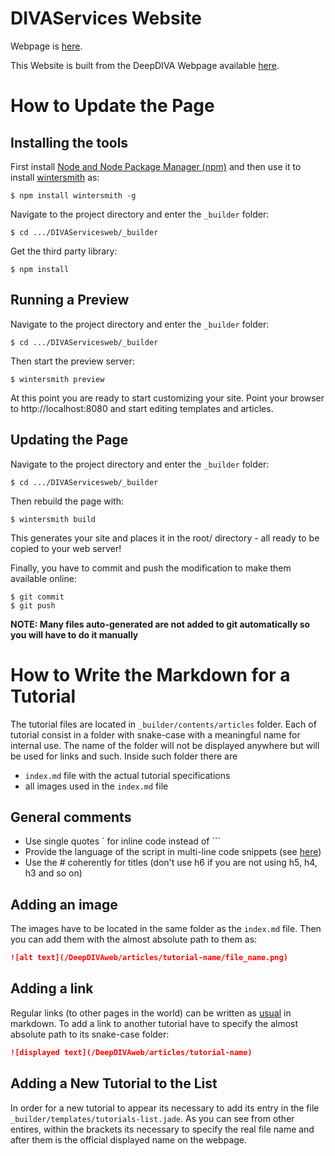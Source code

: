 # DIVAServices Website
Webpage is [here](https://lunactic.github.io/DIVAServicesweb/).

This Website is built from the DeepDIVA Webpage available [here](https://github.com/DIVA-DIA/DeepDIVAweb/).


# How to Update the Page

## Installing the tools

First install [Node and Node Package Manager (npm)](https://nodejs.org/en/download/) and
then use it to install [wintersmith]([http://wintersmith.io/) as:

```
$ npm install wintersmith -g
```

Navigate to the project directory and enter the `_builder` folder:

```
$ cd .../DIVAServicesweb/_builder
```

Get the third party library:

```
$ npm install
```

## Running a Preview

Navigate to the project directory and enter the `_builder` folder:

```
$ cd .../DIVAServicesweb/_builder
```

Then start the preview server:

```
$ wintersmith preview
```

At this point you are ready to start customizing your site.
Point your browser to http://localhost:8080 and start editing templates and articles.

## Updating the Page  

Navigate to the project directory and enter the `_builder` folder:

```
$ cd .../DIVAServicesweb/_builder
```

Then rebuild the page with:

```
$ wintersmith build
```

This generates your site and places it in the root/ directory - all ready to be
copied to your web server!

Finally, you have to commit and push the modification to make them available online:

```
$ git commit
$ git push
```

**NOTE: Many files auto-generated are not added to git automatically so you will
have to do it manually**

# How to Write the Markdown for a Tutorial

The tutorial files are located in  `_builder/contents/articles` folder.
Each of tutorial consist in a folder with snake-case with a meaningful name for
internal use. The name of the folder will not be displayed anywhere but will be
used for links and such. Inside such folder there are
- `index.md` file with the actual tutorial specifications
- all images used in the `index.md` file

## General comments

- Use single quotes \` for inline code  instead of \`\`\`
- Provide the language of the script in multi-line code snippets (see [here](https://help.github.com/articles/creating-and-highlighting-code-blocks/#syntax-highlighting))
- Use the # coherently for titles (don't use h6 if you are not using h5, h4, h3 and so on)

## Adding an image

The images have to be located in the same folder as the `index.md` file.
Then you can add them with the almost absolute path to them as:

``` markdown
![alt text](/DeepDIVAweb/articles/tutorial-name/file_name.png)
```

## Adding a link

Regular links (to other pages in the world) can be written as [usual](ühttps://github.com/adam-p/markdown-here/wiki/Markdown-Cheatsheet#links) in markdown.
To add a link to another tutorial have to specify the almost absolute path to its
snake-case folder:

``` markdown
![displayed text](/DeepDIVAweb/articles/tutorial-name)
```


## Adding a New Tutorial to the List

In order for a new tutorial to appear its necessary to add its entry in the file
`_builder/templates/tutorials-list.jade`. As you can see from other entires, within
the brackets its necessary to specify the real file name and after them is the official
displayed name on the webpage.
